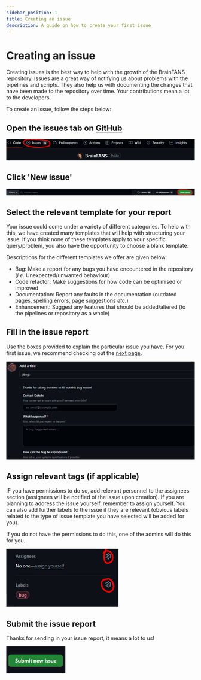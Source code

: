 ```yaml
---
sidebar_position: 1
title: Creating an issue
description: A guide on how to create your first issue
---
```


# Creating an issue

Creating issues is the best way to help with the growth of the BrainFANS repository. Issues are a great way of notifying us about problems with the pipelines and scripts. They also help us with documenting the changes that have been made to the repository over time. Your contributions mean a lot to the developers.

To create an issue, follow the steps below:

## Open the issues tab on [**GitHub**](https://github.com/ejh243/BrainFANS)

![Screenshot of location of issues tab](/development-pipeline/issues-location.png)

## Click 'New issue'

![Screenshot of new issue button](/development-pipeline/new-issue-button.png)

## Select the relevant template for your report

Your issue could come under a variety of different categories. To help with this, we have created many templates that will help with structuring your issue. If you think none of these templates apply to your specific query/problem, you also have the opportunity to choose a blank template.

Descriptions for the different templates we offer are given below:

* Bug: Make a report for any bugs you have encountered in the repository (*i.e.* Unexpected/unwanted behaviour)
* Code refactor: Make suggestions for how code can be optimised or improved
* Documentation: Report any faults in the documentation (outdated pages, spelling errors, page suggestions *etc.*)
* Enhancement: Suggest any features that should be added/altered (to the pipelines or repository as a whole)

## Fill in the issue report

Use the boxes provided to explain the particular issue you have. For you first issue, we recommend checking out the [next page](./Good_issue_practices.md).

![Screenshot of filling in issue](/development-pipeline/fill-in-issues.png)

## Assign relevant tags (if applicable)

IF you have permissions to do so, add relevant personnel to the assignees section (assignees will be notified of the issue upon creation). If you are planning to address the issue yourself, remember to assign yourself.  You can also add further labels to the issue if they are relevant (obvious labels related to the type of issue template you have selected will be added for you).

If you do not have the permissions to do this, one of the admins will do this for you.

![Screenshot of applying labels](/development-pipeline/assign-labels.png)

## Submit the issue report

Thanks for sending in your issue report, it means a lot to us!

![Screenshot of submission button](/development-pipeline/submit-issue-button.png)
